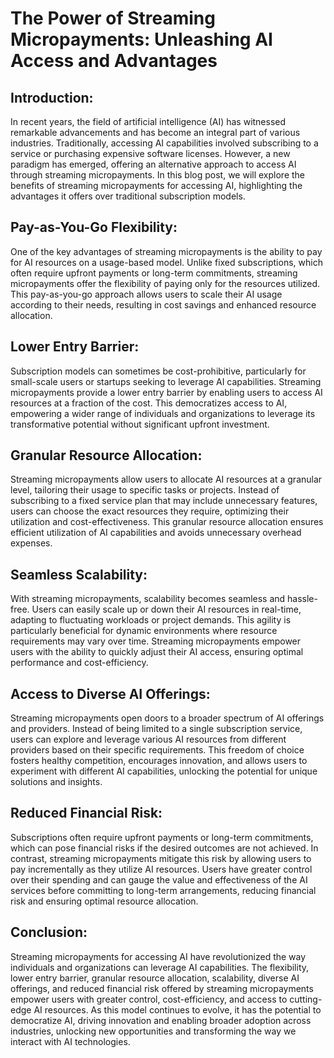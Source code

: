 # The Power of Streaming Micropayments: Unleashing AI Access and Advantages

## Introduction:
In recent years, the field of artificial intelligence (AI) has witnessed remarkable advancements and has become an integral part of various industries. Traditionally, accessing AI capabilities involved subscribing to a service or purchasing expensive software licenses. However, a new paradigm has emerged, offering an alternative approach to access AI through streaming micropayments. In this blog post, we will explore the benefits of streaming micropayments for accessing AI, highlighting the advantages it offers over traditional subscription models.

## Pay-as-You-Go Flexibility:
One of the key advantages of streaming micropayments is the ability to pay for AI resources on a usage-based model. Unlike fixed subscriptions, which often require upfront payments or long-term commitments, streaming micropayments offer the flexibility of paying only for the resources utilized. This pay-as-you-go approach allows users to scale their AI usage according to their needs, resulting in cost savings and enhanced resource allocation.

## Lower Entry Barrier:
Subscription models can sometimes be cost-prohibitive, particularly for small-scale users or startups seeking to leverage AI capabilities. Streaming micropayments provide a lower entry barrier by enabling users to access AI resources at a fraction of the cost. This democratizes access to AI, empowering a wider range of individuals and organizations to leverage its transformative potential without significant upfront investment.

## Granular Resource Allocation:
Streaming micropayments allow users to allocate AI resources at a granular level, tailoring their usage to specific tasks or projects. Instead of subscribing to a fixed service plan that may include unnecessary features, users can choose the exact resources they require, optimizing their utilization and cost-effectiveness. This granular resource allocation ensures efficient utilization of AI capabilities and avoids unnecessary overhead expenses.

## Seamless Scalability:
With streaming micropayments, scalability becomes seamless and hassle-free. Users can easily scale up or down their AI resources in real-time, adapting to fluctuating workloads or project demands. This agility is particularly beneficial for dynamic environments where resource requirements may vary over time. Streaming micropayments empower users with the ability to quickly adjust their AI access, ensuring optimal performance and cost-efficiency.

## Access to Diverse AI Offerings:
Streaming micropayments open doors to a broader spectrum of AI offerings and providers. Instead of being limited to a single subscription service, users can explore and leverage various AI resources from different providers based on their specific requirements. This freedom of choice fosters healthy competition, encourages innovation, and allows users to experiment with different AI capabilities, unlocking the potential for unique solutions and insights.

## Reduced Financial Risk:
Subscriptions often require upfront payments or long-term commitments, which can pose financial risks if the desired outcomes are not achieved. In contrast, streaming micropayments mitigate this risk by allowing users to pay incrementally as they utilize AI resources. Users have greater control over their spending and can gauge the value and effectiveness of the AI services before committing to long-term arrangements, reducing financial risk and ensuring optimal resource allocation.

## Conclusion:
Streaming micropayments for accessing AI have revolutionized the way individuals and organizations can leverage AI capabilities. The flexibility, lower entry barrier, granular resource allocation, scalability, diverse AI offerings, and reduced financial risk offered by streaming micropayments empower users with greater control, cost-efficiency, and access to cutting-edge AI resources. As this model continues to evolve, it has the potential to democratize AI, driving innovation and enabling broader adoption across industries, unlocking new opportunities and transforming the way we interact with AI technologies.



